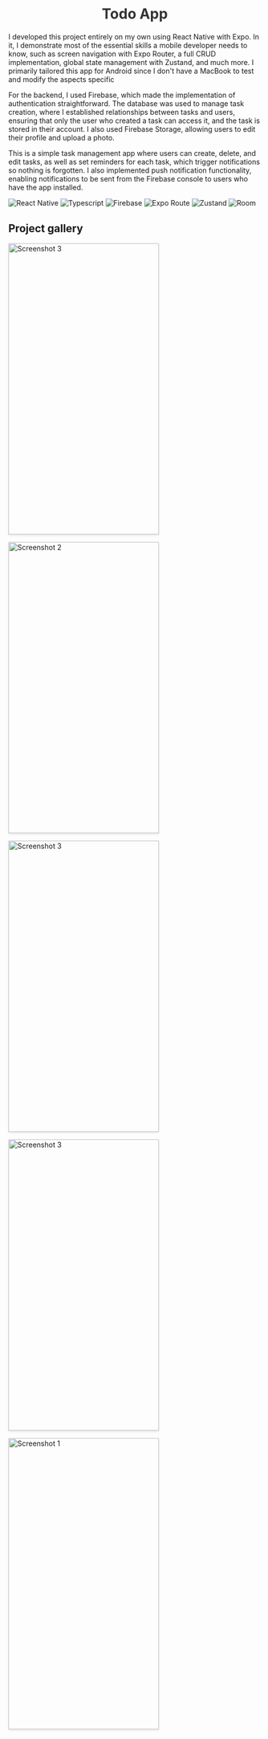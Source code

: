 <!DOCTYPE html>
<html lang="en">
  <head>
    <meta charset="UTF-8">
  </head>
  <body>
    <h1 class="project-title" style="color: #333; text-align: center; margin-bottom: 20px;">Todo App</h1>
      
  <p>
    I developed this project entirely on my own using React Native with Expo. In it, I demonstrate most of the essential skills a mobile developer needs to know, such as screen navigation with Expo Router, a full CRUD implementation, global state management with Zustand, and much more. I primarily tailored this app for Android since I don't have a MacBook to test and modify the aspects specific
  <p>
    For the backend, I used Firebase, which made the implementation of authentication straightforward. The database was used to manage task creation, where I established relationships between tasks and users, ensuring that only the user who created a task can access it, and the task is stored in their account. I also used Firebase Storage, allowing users to edit their profile and upload a photo.
  </p>
  <p>
    This is a simple task management app where users can create, delete, and edit tasks, as well as set reminders for each task, which trigger notifications so nothing is forgotten. I also implemented push notification functionality, enabling notifications to be sent from the Firebase console to users who have the app installed.
  </p>

  ![React Native](https://img.shields.io/badge/React%20Native-blue?style=flat-square)
  ![Typescript](https://img.shields.io/badge/Typescript-yellow?style=flat-square)
  ![Firebase](https://img.shields.io/badge/Firebase-green?style=flat-square)
  ![Expo Route](https://img.shields.io/badge/Expo%20Route-red?style=flat-square)
  ![Zustand](https://img.shields.io/badge/Zustand-purple?style=flat-square)
  ![Room](https://img.shields.io/badge/Room-orange?style=flat-square)
  
  <h2>Project gallery</h2>
  <div class="project-gallery" style="display: grid; grid-template-columns: repeat(auto-fit, minmax(250px, 1fr)); gap: 15px;">
    <img src="https://res.cloudinary.com/difikt7so/image/upload/v1726670797/android-apps/final-projects-images/react-native/todo-app/eglgtvo33og3lyqatql7.png" alt="Screenshot 3" style="box-shadow: 0 2px 4px rgba(0,0,0,0.1);" width="300" height="580">
    <img src="https://res.cloudinary.com/difikt7so/image/upload/v1726670797/android-apps/final-projects-images/react-native/todo-app/trxqloijkydptzobjurl.png" alt="Screenshot 2" style="box-shadow: 0 2px 4px rgba(0,0,0,0.1);" width="300" height="580">
    <img src="https://res.cloudinary.com/difikt7so/image/upload/v1726670797/android-apps/final-projects-images/react-native/todo-app/etuxsefmnznwv6tt06yo.png" alt="Screenshot 3" style="box-shadow: 0 2px 4px rgba(0,0,0,0.1);" width="300" height="580">
    <img src="https://res.cloudinary.com/difikt7so/image/upload/v1726670798/android-apps/final-projects-images/react-native/todo-app/elwlaivxi61zrw1djqmm.png" alt="Screenshot 3" style="box-shadow: 0 2px 4px rgba(0,0,0,0.1);" width="300" height="580">
    <img src="https://res.cloudinary.com/difikt7so/image/upload/v1726670797/android-apps/final-projects-images/react-native/todo-app/xtlfepvjzqbkbkgievjs.png" alt="Screenshot 1" style="box-shadow: 0 2px 4px rgba(0,0,0,0.1);" width="300" height="580">
  </div>
</body>
</html>
